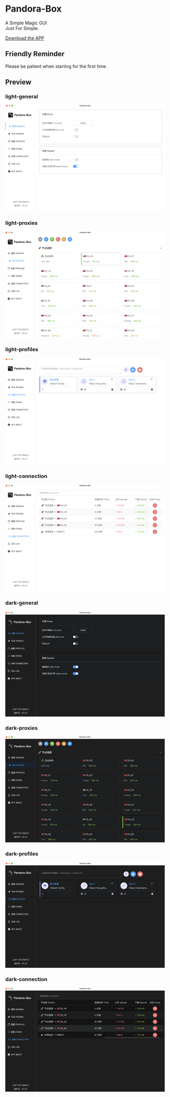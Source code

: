# Pandora-Box
A Simple Magic GUI
<br>
Just For Simple.

[Download the APP](https://github.com/snakem982/Pandora-Box/releases)

## Friendly Reminder
Please be patient when starting for the first time.

## Preview
### light-general
![general.png](img%2F1.png)
### light-proxies
![proxies.png](img%2F2.png)
### light-profiles
![proxies.png](img%2F3.png)
### light-connection
![proxies.png](img%2F4.png)
### dark-general
![general.png](img%2Fdark1.png)
### dark-proxies
![general.png](img%2Fdark2.png)
### dark-profiles
![general.png](img%2Fdark3.png)
### dark-connection
![general.png](img%2Fdark4.png)